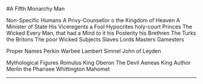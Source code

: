 #A Fifth Monarchy Man

Non-Specific Humans
A Privy-Counsellor o the Kingdom of Heaven
A Minister of State
His Viceregents
a Fool
Hypocrites
holy-court Princes
The Wicked
Every Man, that had a Mind to it
his Posterity
his Brethren
The Turks
the Britons
The poor Wicked
Subjects
Slaves
Lords
Masters
Gamesters

Proper Names
Perkin Warbee
Lambert Simnel
John of Leyden


Mythological Figures
Romulus
King Oberon
The Devil
Aeneas
King Author
Merlin
the Pharisee
Whittington
Mahomet


---


